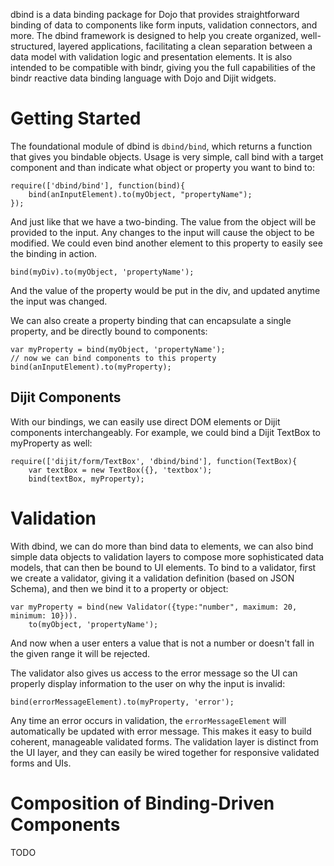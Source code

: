 dbind is a data binding package for Dojo that provides straightforward binding of data to
components like form inputs, validation connectors, and more. The dbind framework 
is designed to help you create organized, well-structured, layered applications, facilitating
a clean separation between a data model with validation logic and presentation elements.
It is also intended to be compatible with bindr, giving you the full capabilities of the
bindr reactive data binding language with Dojo and Dijit widgets. 

# Getting Started

The foundational module of dbind is `dbind/bind`, which returns a function that gives you
bindable objects. Usage is very simple, call bind with a target component and than indicate what
object or property you want to bind to:

	require(['dbind/bind'], function(bind){
		bind(anInputElement).to(myObject, "propertyName");
	});

And just like that we have a two-binding. The value from the object will be provided to the
input. Any changes to the input will cause the object to be modified. We could even
bind another element to this property to easily see the binding in action.

	bind(myDiv).to(myObject, 'propertyName');

And the value of the property would be put in the div, and updated anytime the input
was changed.

We can also create a property binding that can encapsulate a single property, and 
be directly bound to components:

	var myProperty = bind(myObject, 'propertyName');
	// now we can bind components to this property
	bind(anInputElement).to(myProperty);

## Dijit Components

With our bindings, we can easily use direct DOM elements or Dijit components interchangeably.
For example, we could bind a Dijit TextBox to myProperty as well:

	require(['dijit/form/TextBox', 'dbind/bind'], function(TextBox){
		var textBox = new TextBox({}, 'textbox');
		bind(textBox, myProperty);

# Validation

With dbind, we can do more than bind data to elements, we can also bind simple
data objects to validation layers to compose more sophisticated data models, that can
then be bound to UI elements. To bind to a validator, first we create a validator, giving
it a validation definition (based on JSON Schema), and then we bind it to a property or
object: 

	var myProperty = bind(new Validator({type:"number", maximum: 20, minimum: 10})).
		to(myObject, 'propertyName');  

And now when a user enters a value that is not a number or doesn't fall in the given
range it will be rejected.

The validator also gives us access to the error message so the UI can properly display
information to the user on why the input is invalid:

	bind(errorMessageElement).to(myProperty, 'error');

Any time an error occurs in validation, the `errorMessageElement` will automatically
be updated with error message. This makes it easy to build coherent, manageable 
validated forms. The validation layer is distinct from the UI layer, and they can easily 
be wired together for responsive validated forms and UIs.

# Composition of Binding-Driven Components

TODO